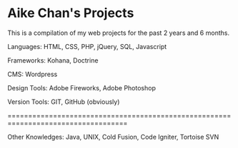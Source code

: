 Aike Chan's Projects
====================

This is a compilation of my web projects for the past 2 years and 6 months.

Languages: HTML, CSS, PHP, jQuery, SQL, Javascript

Frameworks: Kohana, Doctrine

CMS: Wordpress

Design Tools: Adobe Fireworks, Adobe Photoshop

Version Tools: GIT, GitHub (obviously)

===================================================================================

Other Knowledges: Java, UNIX, Cold Fusion, Code Igniter, Tortoise SVN